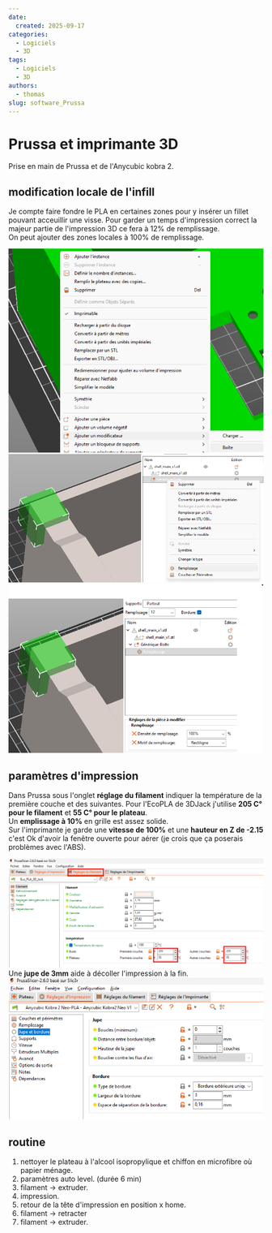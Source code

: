 ```yaml
---
date:
  created: 2025-09-17
categories:
  - Logiciels
  - 3D
tags:
  - Logiciels
  - 3D
authors:
  - thomas
slug: software_Prussa
---
```


# Prussa et imprimante 3D

Prise en main de Prussa et de l'Anycubic kobra 2.  

<!-- more -->

## modification locale de l'infill 

Je compte faire fondre le PLA en certaines zones pour y insérer un fillet pouvant acceuillir une visse. Pour garder un temps d'impression correct la majeur partie de l'impression 3D ce fera à 12% de remplissage.  
On peut ajouter des zones locales à 100% de remplissage.    

![Prussa](mkdocs/Prussa_modifier.png)   
![Prussa](mkdocs/Prussa_modifier_infill.png)    
![Prussa](mkdocs/Prussa_modifier_infill_value.png)     

## paramètres d'impression  

Dans Prussa sous l'onglet **réglage du filament** indiquer la température de la première couche et des suivantes. Pour l'EcoPLA de 3DJack j'utilise **205 C° pour le filament** et **55 C° pour le plateau**.  
Un **emplissage à 10%** en grille est assez solide.    
Sur l'imprimante je garde une **vitesse de 100%** et une **hauteur en Z de -2.15** c'est Ok d'avoir la fenêtre ouverte pour aérer (je crois que ça poserais problèmes avec l'ABS).  

![Prussa](mkdocs/Prussa_filament_temperature.png)  
Une **jupe de 3mm** aide à décoller l'impression à la fin.  
![Prussa](mkdocs/prussa_jupe.png)  

## routine  
1) nettoyer le plateau à l'alcool isopropylique et chiffon en microfibre où papier ménage.  
2) paramètres auto level. (durée 6 min)   
3) filament -> extruder. 
4) impression.
5) retour de la tête d'impression en position x home.  
6) filament -> retracter  
7) filament -> extruder.


